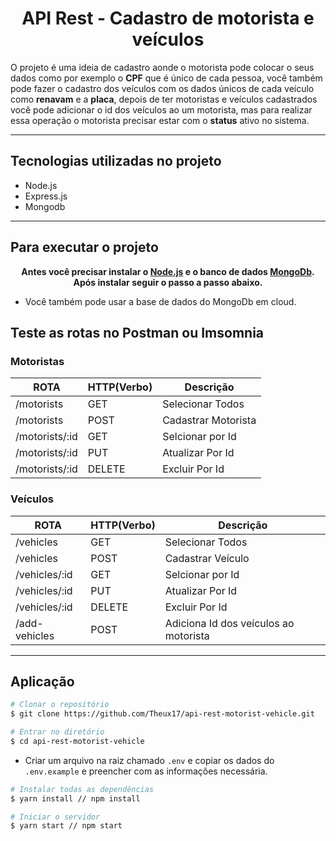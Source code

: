 <h1 align="center" > API Rest - Cadastro de motorista e veículos  </h1>

<p>O projeto é uma ideia de cadastro aonde o motorista pode colocar o seus dados como por exemplo o <strong>CPF</strong> que é único de cada pessoa, você também pode fazer o cadastro dos veículos com os dados únicos de cada veículo como <strong>renavam</strong> e a <strong>placa</strong>, depois de ter motoristas e veículos cadastrados você pode adicionar o id dos veículos ao um motorista, mas para realizar essa operação o motorista precisar estar com o <strong>status</strong> ativo no sistema.</p>

---
## Tecnologias utilizadas no projeto

- Node.js
- Express.js
- Mongodb

---
## Para executar o projeto 

<p align="center"><strong> Antes você precisar instalar o 
<a href="https://nodejs.org/en/download">Node.js</a> e o banco de dados <a href="https://www.mongodb.com/try/download/community">MongoDb</a>. Após instalar seguir o passo a passo abaixo.</strong></p>

* Você também pode usar a base de dados do MongoDb em cloud.

## Teste as rotas no Postman ou Imsomnia

### Motoristas

ROTA                  |     HTTP(Verbo)   |      Descrição        | 
 -------------------- | ----------------- | --------------------- | 
/motorists            |       GET         | Selecionar Todos      | 
/motorists            |       POST        | Cadastrar Motorista   | 
/motorists/:id        |       GET         | Selcionar por Id      | 
/motorists/:id        |       PUT         | Atualizar Por Id      |   
/motorists/:id        |       DELETE      | Excluir Por Id        |


### Veículos

ROTA                  |     HTTP(Verbo)   |      Descrição        | 
 -------------------- | ----------------- | --------------------- | 
/vehicles             |       GET         | Selecionar Todos      | 
/vehicles             |       POST        |  Cadastrar Veículo    | 
/vehicles/:id         |       GET         | Selcionar por Id      | 
/vehicles/:id         |       PUT         | Atualizar Por Id      |    
/vehicles/:id         |       DELETE      | Excluir Por Id        |
/add-vehicles         |       POST        | Adiciona Id dos veículos ao motorista |

---
## Aplicação

```bash
# Clonar o repositório
$ git clone https://github.com/Theux17/api-rest-motorist-vehicle.git

# Entrar no diretório 
$ cd api-rest-motorist-vehicle

```
* Criar um arquivo na raiz chamado `.env` e copiar os dados do `.env.example` e preencher com as informações necessária.

```bash
# Instalar todas as dependências 
$ yarn install // npm install

# Iniciar o servidor
$ yarn start // npm start
```